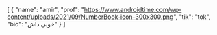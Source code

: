[
  {
    "name": "amir",
    "prof": "https://www.androidtime.com/wp-content/uploads/2021/09/NumberBook-icon-300x300.png",
    "tik": "tok",
    "bio": "خوبی داش"
  }
]
